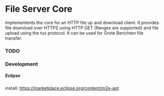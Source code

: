 # File Server Core
Implementents the core for an HTTP file up and download client. It provides file download over HTTPS using HTTP GET (Ranges are supported) and file upload using the tus protocol. It can be used for Grote Berichten file transfer.  

### TODO


### Development
##### Eclipse

install: https://marketplace.eclipse.org/content/m2e-apt

